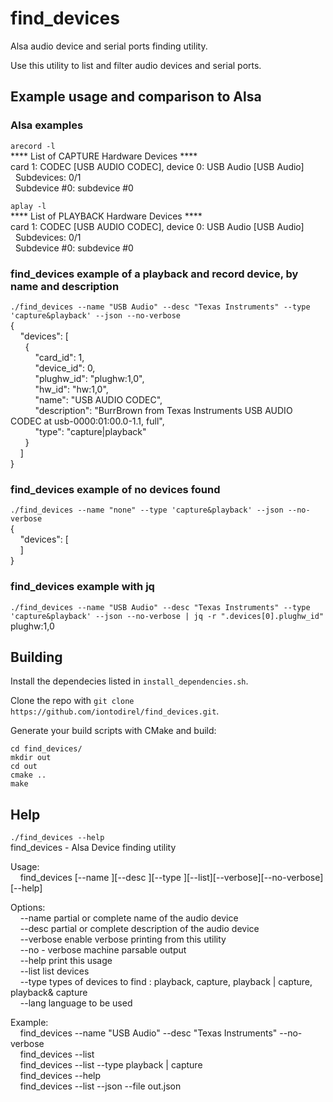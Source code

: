  # find_devices

Alsa audio device and serial ports finding utility.

Use this utility to list and filter audio devices and serial ports.

## Example usage and comparison to Alsa

### Alsa examples

`arecord -l`\
**** List of CAPTURE Hardware Devices ****\
card 1: CODEC [USB AUDIO  CODEC], device 0: USB Audio [USB Audio]\
&nbsp;&nbsp;Subdevices: 0/1\
&nbsp;&nbsp;Subdevice #0: subdevice #0

`aplay -l`\
**** List of PLAYBACK Hardware Devices ****\
card 1: CODEC [USB AUDIO  CODEC], device 0: USB Audio [USB Audio]\
&nbsp;&nbsp;Subdevices: 0/1\
&nbsp;&nbsp;Subdevice #0: subdevice #0

### find_devices example of a playback and record device, by name and description

`./find_devices --name "USB Audio" --desc "Texas Instruments" --type 'capture&playback' --json --no-verbose`\
{\
&nbsp;&nbsp;&nbsp;&nbsp;"devices": [ \
&nbsp;&nbsp;&nbsp;&nbsp;&nbsp;&nbsp;{ \
&nbsp;&nbsp;&nbsp;&nbsp;&nbsp;&nbsp;&nbsp;&nbsp;&nbsp;&nbsp;"card_id": 1, \
&nbsp;&nbsp;&nbsp;&nbsp;&nbsp;&nbsp;&nbsp;&nbsp;&nbsp;&nbsp;"device_id": 0, \
&nbsp;&nbsp;&nbsp;&nbsp;&nbsp;&nbsp;&nbsp;&nbsp;&nbsp;&nbsp;"plughw_id": "plughw:1,0",  \
&nbsp;&nbsp;&nbsp;&nbsp;&nbsp;&nbsp;&nbsp;&nbsp;&nbsp;&nbsp;"hw_id": "hw:1,0",  \
&nbsp;&nbsp;&nbsp;&nbsp;&nbsp;&nbsp;&nbsp;&nbsp;&nbsp;&nbsp;"name": "USB AUDIO  CODEC",  \
&nbsp;&nbsp;&nbsp;&nbsp;&nbsp;&nbsp;&nbsp;&nbsp;&nbsp;&nbsp;"description": "BurrBrown from Texas Instruments USB AUDIO  CODEC at usb-0000:01:00.0-1.1, full", \
&nbsp;&nbsp;&nbsp;&nbsp;&nbsp;&nbsp;&nbsp;&nbsp;&nbsp;&nbsp;"type": "capture|playback" \
&nbsp;&nbsp;&nbsp;&nbsp;&nbsp;&nbsp;} \
&nbsp;&nbsp;&nbsp;&nbsp;] \
}

### find_devices example of no devices found

`./find_devices --name "none" --type 'capture&playback' --json --no-verbose`\
{\
&nbsp;&nbsp;&nbsp;&nbsp;"devices": [ \
&nbsp;&nbsp;&nbsp;&nbsp;] \
}

### find_devices example with jq

`./find_devices --name "USB Audio" --desc "Texas Instruments" --type 'capture&playback' --json --no-verbose | jq -r ".devices[0].plughw_id" ` \
plughw:1,0

## Building

Install the dependecies listed in `install_dependencies.sh`.

Clone the repo with `git clone https://github.com/iontodirel/find_devices.git`.

Generate your build scripts with CMake and build:

~~~~
cd find_devices/
mkdir out
cd out
cmake ..
make
~~~~

## Help

`./find_devices --help`\
find_devices - Alsa Device finding utility

Usage:\
&nbsp;&nbsp;&nbsp;&nbsp;find_devices [--name <Name>][--desc <Description>][--type <TypeSpecifier>][--list][--verbose][--no-verbose][--help]

Options:\
&nbsp;&nbsp;&nbsp;&nbsp;--name <name>            partial or complete name of the audio device\
&nbsp;&nbsp;&nbsp;&nbsp;--desc <description>     partial or complete description of the audio device\
&nbsp;&nbsp;&nbsp;&nbsp;--verbose                enable verbose printing from this utility\
&nbsp;&nbsp;&nbsp;&nbsp;--no - verbose           machine parsable output\
&nbsp;&nbsp;&nbsp;&nbsp;--help                   print this usage\
&nbsp;&nbsp;&nbsp;&nbsp;--list                   list devices\
&nbsp;&nbsp;&nbsp;&nbsp;--type                   types of devices to find : playback, capture, playback | capture, playback& capture\
&nbsp;&nbsp;&nbsp;&nbsp;--lang                   language to be used

Example:\
&nbsp;&nbsp;&nbsp;&nbsp;find_devices --name "USB Audio" --desc "Texas Instruments" --no-verbose\
&nbsp;&nbsp;&nbsp;&nbsp;find_devices --list\
&nbsp;&nbsp;&nbsp;&nbsp;find_devices --list --type playback | capture\
&nbsp;&nbsp;&nbsp;&nbsp;find_devices --help\
&nbsp;&nbsp;&nbsp;&nbsp;find_devices --list --json --file out.json



